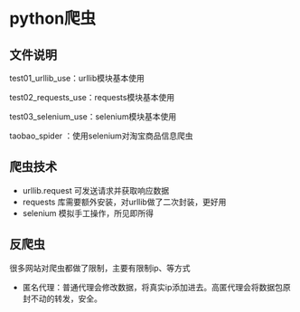 

# python爬虫

##  文件说明

test01_urllib_use：urllib模块基本使用

test02_requests_use：requests模块基本使用

test03_selenium_use：selenium模块基本使用

taobao_spider ：使用selenium对淘宝商品信息爬虫





## 爬虫技术

+ urllib.request 可发送请求并获取响应数据
+ requests 库需要额外安装，对urllib做了二次封装，更好用
+ selenium 模拟手工操作，所见即所得





## 反爬虫

很多网站对爬虫都做了限制，主要有限制ip、等方式

+ 匿名代理：普通代理会修改数据，将真实ip添加进去。高匿代理会将数据包原封不动的转发，安全。







